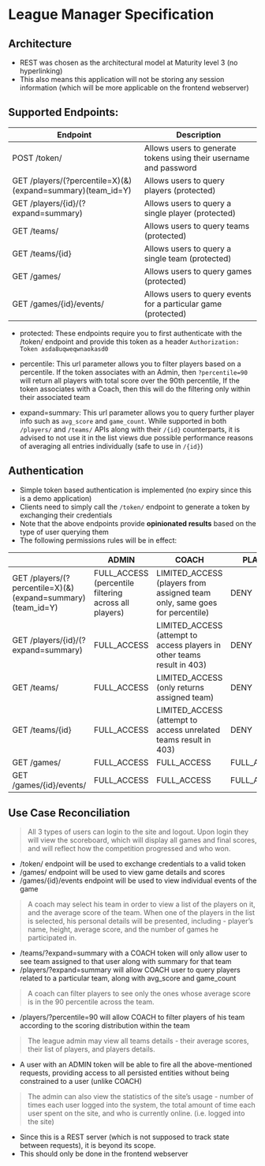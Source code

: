 # League Manager Specification

## Architecture

* REST was chosen as the architectural model at Maturity level 3 (no hyperlinking)
* This also means this application will not be storing any session information (which will be more applicable on the frontend webserver)

## Supported Endpoints:

| Endpoint                                                   | Description                                                       |
|------------------------------------------------------------|-------------------------------------------------------------------|
| POST /token/                                               | Allows users to generate tokens using their username and password |
| GET /players/(?percentile=X)(&)(expand=summary)(team_id=Y) | Allows users to query players (protected)                         |
| GET /players/{id}/(?expand=summary)                        | Allows users to query a single player (protected)                 |
| GET /teams/                                                | Allows users to query teams (protected)                           |
| GET /teams/{id}                                            | Allows users to query a single team (protected)                   |
| GET /games/                                                | Allows users to query games (protected)                           |
| GET /games/{id}/events/                                    | Allows users to query events for a particular game (protected)    |

* protected: These endpoints require you to first authenticate with the /token/ endpoint 
and provide this token as a header `Authorization: Token asda8uqweqwnaokasd0`


* percentile: This url parameter allows you to filter players based on a percentile. 
If the token associates with an Admin, then `?percentile=90` will return all players with total score over the 90th percentile, 
If the token associates with a Coach, then this will do the filtering only within their associated team


* expand=summary: This url parameter allows you to query further player info such as `avg_score` and `game_count`.
While supported in both `/players/` and `/teams/` APIs along with their `/{id}` counterparts, it is advised to not use it 
in the list views due possible performance reasons of averaging all entries individually (safe to use in `/{id}`)

## Authentication

* Simple token based authentication is implemented (no expiry since this is a demo application)
* Clients need to simply call the `/token/` endpoint to generate a token by exchanging their credentials
* Note that the above endpoints provide **opinionated results** based on the type of user querying them
* The following permissions rules will be in effect:

|                                                            | ADMIN                                                 | COACH                                                                      | PLAYER      |
|------------------------------------------------------------|-------------------------------------------------------|----------------------------------------------------------------------------|-------------|
| GET /players/(?percentile=X)(&)(expand=summary)(team_id=Y) | FULL_ACCESS (percentile filtering across all players) | LIMITED_ACCESS (players from assigned team only, same goes for percentile) | DENY        |
| GET /players/{id}/(?expand=summary)                        | FULL_ACCESS                                           | LIMITED_ACCESS (attempt to access players in other teams result in 403)    | DENY        |
| GET /teams/                                                | FULL_ACCESS                                           | LIMITED_ACCESS (only returns assigned team)                                | DENY        |
| GET /teams/{id}                                            | FULL_ACCESS                                           | LIMITED_ACCESS (attempt to access unrelated teams result in 403)           | DENY        |
| GET /games/                                                | FULL_ACCESS                                           | FULL_ACCESS                                                                | FULL_ACCESS |
| GET /games/{id}/events/                                    | FULL_ACCESS                                           | FULL_ACCESS                                                                | FULL_ACCESS |

## Use Case Reconciliation

> All 3 types of users can login to the site and logout. Upon login they will view the scoreboard, 
> which will display all games and final scores, and will reflect how the competition progressed and who won.

* /token/ endpoint will be used to exchange credentials to a valid token
* /games/ endpoint will be used to view game details and scores
* /games/{id}/events endpoint will be used to view individual events of the game

> A coach may select his team in order to view a list of the players on it, and the average score of the team. 
> When one of the players in the list is selected, his personal details will be presented, 
> including - player’s name, height, average score, and the number of games he participated in.

* /teams/?expand=summary with a COACH token will only allow user to see team assigned to that user along 
with summary for that team 
* /players/?expand=summary will allow COACH user to query players related to a particular team,
along with avg_score and game_count

> A coach can filter players to see only the ones whose average score is in the 90 percentile across the team.

* /players/?percentile=90 will allow COACH to filter players of his team according to the scoring distribution 
within the team 

> The league admin may view all teams details - their average scores, their list of players, and players details. 

* A user with an ADMIN token will be able to fire all the above-mentioned requests, providing access to 
all persisted entities without being constrained to a user (unlike COACH)

> The admin can also view the statistics of the site’s usage - number of times each user logged into the system, 
> the total amount of time each user spent on the site, and who is currently online. (i.e. logged into the site)

* Since this is a REST server (which is not supposed to track state between requests), it is beyond its scope. 
* This should only be done in the frontend webserver